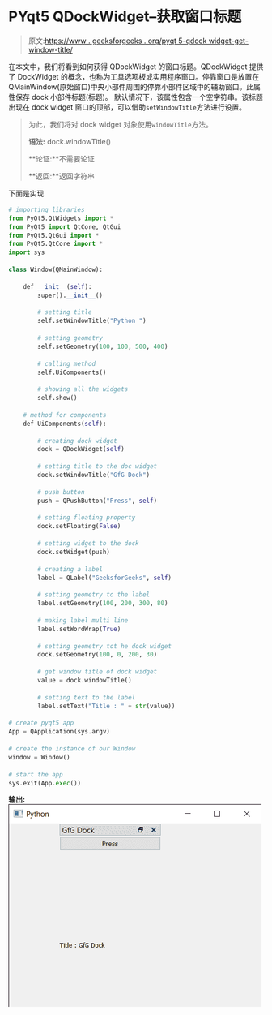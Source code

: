 # PYqt5 QDockWidget–获取窗口标题

> 原文:[https://www . geeksforgeeks . org/pyqt 5-qdock widget-get-window-title/](https://www.geeksforgeeks.org/pyqt5-qdockwidget-getting-window-title/)

在本文中，我们将看到如何获得 QDockWidget 的窗口标题。QDockWidget 提供了 DockWidget 的概念，也称为工具选项板或实用程序窗口。停靠窗口是放置在 QMainWindow(原始窗口)中央小部件周围的停靠小部件区域中的辅助窗口。此属性保存 dock 小部件标题(标题)。
默认情况下，该属性包含一个空字符串。该标题出现在 dock widget 窗口的顶部，可以借助`setWindowTitle`方法进行设置。

> 为此，我们将对 dock widget 对象使用`windowTitle`方法。
> 
> **语法:** dock.windowTitle()
> 
> **论证:**不需要论证
> 
> **返回:**返回字符串

下面是实现

```py
# importing libraries
from PyQt5.QtWidgets import * 
from PyQt5 import QtCore, QtGui
from PyQt5.QtGui import * 
from PyQt5.QtCore import * 
import sys

class Window(QMainWindow):

    def __init__(self):
        super().__init__()

        # setting title
        self.setWindowTitle("Python ")

        # setting geometry
        self.setGeometry(100, 100, 500, 400)

        # calling method
        self.UiComponents()

        # showing all the widgets
        self.show()

    # method for components
    def UiComponents(self):

        # creating dock widget
        dock = QDockWidget(self)

        # setting title to the doc widget
        dock.setWindowTitle("GfG Dock")

        # push button
        push = QPushButton("Press", self)

        # setting floating property
        dock.setFloating(False)

        # setting widget to the dock
        dock.setWidget(push)

        # creating a label
        label = QLabel("GeeksforGeeks", self)

        # setting geometry to the label
        label.setGeometry(100, 200, 300, 80)

        # making label multi line
        label.setWordWrap(True)

        # setting geometry tot he dock widget
        dock.setGeometry(100, 0, 200, 30)

        # get window title of dock widget
        value = dock.windowTitle()

        # setting text to the label
        label.setText("Title : " + str(value))

# create pyqt5 app
App = QApplication(sys.argv)

# create the instance of our Window
window = Window()

# start the app
sys.exit(App.exec())
```

**输出:**
![](img/921ebf2b43475dca21605f942d2437e7.png)